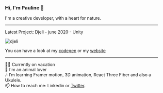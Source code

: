 ### Hi, I'm Pauline 👋

I'm a creative developer, with a heart for nature.
____

Latest Project: Djeli - june 2020 - Unity 

![djeli](https://github.com/PaulineStich/PaulineStich/blob/master/vallee_capture.gif)

You can have a look at my [codepen](https://codepen.io/popoo/pens/showcase) or my [website](http://www.popo.works)

____

👩‍🌴 Currently on vacation   
🦜 I'm an animal lover   
🎶 I’m learning Framer motion, 3D animation, React Three Fiber and also a Ukulele.       
📫 How to reach me: Linkedin or [Twitter](https://twitter.com/PaulineStich).            
